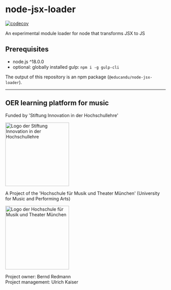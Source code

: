 # node-jsx-loader

[![codecov](https://codecov.io/gh/educandu/node-jsx-loader/branch/main/graph/badge.svg)](https://codecov.io/gh/educandu/node-jsx-loader)

An experimental module loader for node that transforms JSX to JS

## Prerequisites

* node.js ^18.0.0
* optional: globally installed gulp: `npm i -g gulp-cli`

The output of this repository is an npm package (`@educandu/node-jsx-loader`).

---

## OER learning platform for music

Funded by 'Stiftung Innovation in der Hochschullehre'

<img src="https://stiftung-hochschullehre.de/wp-content/uploads/2020/07/logo_stiftung_hochschullehre_screenshot.jpg)" alt="Logo der Stiftung Innovation in der Hochschullehre" width="200"/>

A Project of the 'Hochschule für Musik und Theater München' (University for Music and Performing Arts)

<img src="https://upload.wikimedia.org/wikipedia/commons/d/d8/Logo_Hochschule_f%C3%BCr_Musik_und_Theater_M%C3%BCnchen_.png" alt="Logo der Hochschule für Musik und Theater München" width="200"/>

Project owner: Bernd Redmann\
Project management: Ulrich Kaiser
